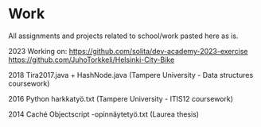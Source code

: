 # Work
All assignments and projects related to school/work pasted here as is.

2023 Working on: https://github.com/solita/dev-academy-2023-exercise 
https://github.com/JuhoTorkkeli/Helsinki-City-Bike

2018
  Tira2017.java + HashNode.java (Tampere University - Data structures coursework)

2016
  Python harkkatyö.txt (Tampere University - ITIS12 coursework)

2014
  Caché Objectscript -opinnäytetyö.txt (Laurea thesis)
